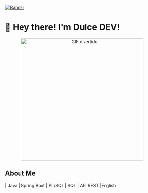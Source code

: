 [![Banner](https://github.com/user-attachments/assets/0927d7ac-0f17-48fe-b4bc-3e8735018bf4)](https://www.youtube.com/watch?v=dHkAuZCIWow)

# 👋 Hey there! I'm Dulce DEV!

<div align="center">
  <img src="https://link_a_tu_gif](https://i.giphy.com/media/v1.Y2lkPTc5MGI3NjExdGw1cGd4MmwzenZ3enV0M2NmajRqc2VlNG1ocXBmdjg4cWVtYjBsNyZlcD12MV9pbnRlcm5hbF9naWZfYnlfaWQmY3Q9Zw/26DMYM4S4RytWCoQU/giphy-downsized.gif" alt="GIF divertido" width="400"/>
</div>

## About Me

| Java | Spring Boot | PL/SQL | SQL | API REST |English




